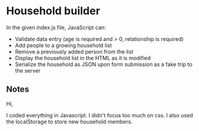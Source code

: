 Household builder
=================

In the given index.js file, JavaScript can:

* Validate data entry (age is required and > 0, relationship is required)
* Add people to a growing household list
* Remove a previously added person from the list
* Display the household list in the HTML as it is modified
* Serialize the household as JSON upon form submission as a fake trip to the server

Notes
-----

Hi,

I coded everything in Javascript. I didn't focus too much on css. I also used the localStorage to store new household members.  